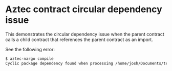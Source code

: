 # Aztec contract circular dependency issue

This demonstrates the circular dependency issue when the parent contract calls a child contract that references the parent contract as an import.

See the following error:

```bash
$ aztec-nargo compile
Cyclic package dependency found when processing /home/josh/Documents/test/circular/contracts/parent_contract/../child_contract/Nargo.toml referencing /home/josh/Documents/test/circular/contracts/child_contract/../parent_contract/Nargo.toml referencing /home/josh/Documents/test/circular/contracts/parent_contract/../child_contract/Nargo.toml
```
